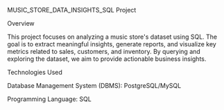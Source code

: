 MUSIC_STORE_DATA_INSIGHTS_SQL Project

Overview

This project focuses on analyzing a music store's dataset using SQL. The goal is to extract meaningful insights, generate reports, and visualize key metrics related to sales, customers, and inventory. By querying and exploring the dataset, we aim to provide actionable business insights.

Technologies Used

Database Management System (DBMS): PostgreSQL/MySQL

Programming Language: SQL
